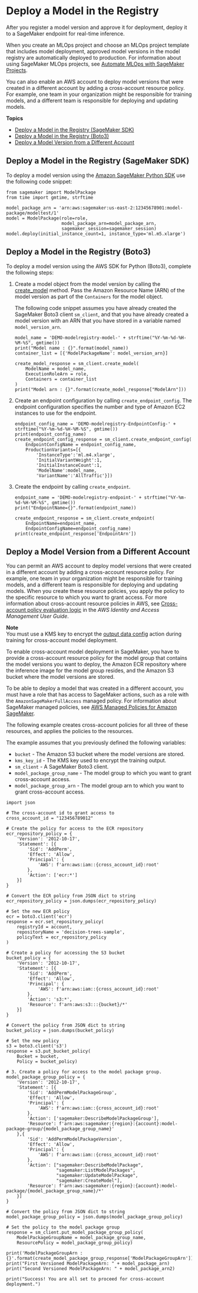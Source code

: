 # Deploy a Model in the Registry<a name="model-registry-deploy"></a>

After you register a model version and approve it for deployment, deploy it to a SageMaker endpoint for real\-time inference\.

When you create an MLOps project and choose an MLOps project template that includes model deployment, approved model versions in the model registry are automatically deployed to production\. For information about using SageMaker MLOps projects, see [Automate MLOps with SageMaker Projects](sagemaker-projects.md)\.

You can also enable an AWS account to deploy model versions that were created in a different account by adding a cross\-account resource policy\. For example, one team in your organization might be responsible for training models, and a different team is responsible for deploying and updating models\.

**Topics**
+ [Deploy a Model in the Registry \(SageMaker SDK\)](#model-registry-deploy-smsdk)
+ [Deploy a Model in the Registry \(Boto3\)](#model-registry-deploy-api)
+ [Deploy a Model Version from a Different Account](#model-registry-deploy-xaccount)

## Deploy a Model in the Registry \(SageMaker SDK\)<a name="model-registry-deploy-smsdk"></a>

To deploy a model version using the [Amazon SageMaker Python SDK](https://sagemaker.readthedocs.io) use the following code snippet:

```
from sagemaker import ModelPackage
from time import gmtime, strftime

model_package_arn = 'arn:aws:sagemaker:us-east-2:12345678901:model-package/modeltest/1'
model = ModelPackage(role=role, 
                     model_package_arn=model_package_arn, 
                     sagemaker_session=sagemaker_session)
model.deploy(initial_instance_count=1, instance_type='ml.m5.xlarge')
```

## Deploy a Model in the Registry \(Boto3\)<a name="model-registry-deploy-api"></a>

To deploy a model version using the AWS SDK for Python \(Boto3\), complete the following steps:

1. Create a model object from the model version by calling the [create\_model](https://boto3.amazonaws.com/v1/documentation/api/latest/reference/services/sagemaker.html#SageMaker.Client.create_model) method\. Pass the Amazon Resource Name \(ARN\) of the model version as part of the `Containers` for the model object\.

   The following code snippet assumes you have already created the SageMaker Boto3 client `sm_client`, and that you have already created a model version with an ARN that you have stored in a variable named `model_version_arn`\.

   ```
   model_name = 'DEMO-modelregistry-model-' + strftime("%Y-%m-%d-%H-%M-%S", gmtime())
   print("Model name : {}".format(model_name))
   container_list = [{'ModelPackageName': model_version_arn}]
   
   create_model_response = sm_client.create_model(
       ModelName = model_name,
       ExecutionRoleArn = role,
       Containers = container_list
   )
   print("Model arn : {}".format(create_model_response["ModelArn"]))
   ```

1. Create an endpoint configuration by calling `create_endpoint_config`\. The endpoint configuration specifies the number and type of Amazon EC2 instances to use for the endpoint\.

   ```
   endpoint_config_name = 'DEMO-modelregistry-EndpointConfig-' + strftime("%Y-%m-%d-%H-%M-%S", gmtime())
   print(endpoint_config_name)
   create_endpoint_config_response = sm_client.create_endpoint_config(
       EndpointConfigName = endpoint_config_name,
       ProductionVariants=[{
           'InstanceType':'ml.m4.xlarge',
           'InitialVariantWeight':1,
           'InitialInstanceCount':1,
           'ModelName':model_name,
           'VariantName':'AllTraffic'}])
   ```

1. Create the endpoint by calling `create_endpoint`\.

   ```
   endpoint_name = 'DEMO-modelregistry-endpoint-' + strftime("%Y-%m-%d-%H-%M-%S", gmtime())
   print("EndpointName={}".format(endpoint_name))
   
   create_endpoint_response = sm_client.create_endpoint(
       EndpointName=endpoint_name,
       EndpointConfigName=endpoint_config_name)
   print(create_endpoint_response['EndpointArn'])
   ```

## Deploy a Model Version from a Different Account<a name="model-registry-deploy-xaccount"></a>

You can permit an AWS account to deploy model versions that were created in a different account by adding a cross\-account resource policy\. For example, one team in your organization might be responsible for training models, and a different team is responsible for deploying and updating models\. When you create these resource policies, you apply the policy to the specific resource to which you want to grant access\. For more information about cross\-account resource policies in AWS, see [Cross\-account policy evaluation logic](https://docs.aws.amazon.com/IAM/latest/UserGuide/reference_policies_evaluation-logic-cross-account.html) in the *AWS Identity and Access Management User Guide*\.

**Note**  
You must use a KMS key to encrypt the [output data config](https://docs.aws.amazon.com/sagemaker/latest/APIReference/API_OutputDataConfig.html) action during training for cross\-account model deployment\.

To enable cross\-account model deployment in SageMaker, you have to provide a cross\-account resource policy for the model group that contains the model versions you want to deploy, the Amazon ECR repository where the inference image for the model group resides, and the Amazon S3 bucket where the model versions are stored\.

To be able to deploy a model that was created in a different account, you must have a role that has access to SageMaker actions, such as a role with the `AmazonSageMakerFullAccess` managed policy\. For information about SageMaker managed policies, see [AWS Managed Policies for Amazon SageMaker](security-iam-awsmanpol.md)\.

The following example creates cross\-account policies for all three of these resources, and applies the policies to the resources\.

The example assumes that you previously defined the following variables:
+ `bucket` \- The Amazon S3 bucket where the model versions are stored\.
+ `kms_key_id` \- The KMS key used to encrypt the training output\.
+ `sm_client` \- A SageMaker Boto3 client\.
+ `model_package_group_name` \- The model group to which you want to grant cross\-account access\.
+ `model_package_group_arn` \- The model group arn to which you want to grant cross\-account access\.

```
import json

# The cross-account id to grant access to
cross_account_id = "123456789012"

# Create the policy for access to the ECR repository
ecr_repository_policy = {
    'Version': '2012-10-17',
    'Statement': [{
        'Sid': 'AddPerm',
        'Effect': 'Allow',
        'Principal': {
            'AWS': f'arn:aws:iam::{cross_account_id}:root'
        },
        'Action': ['ecr:*']
    }]
}

# Convert the ECR policy from JSON dict to string
ecr_repository_policy = json.dumps(ecr_repository_policy)

# Set the new ECR policy
ecr = boto3.client('ecr')
response = ecr.set_repository_policy(
    registryId = account,
    repositoryName = 'decision-trees-sample',
    policyText = ecr_repository_policy
)

# Create a policy for accessing the S3 bucket
bucket_policy = {
    'Version': '2012-10-17',
    'Statement': [{
        'Sid': 'AddPerm',
        'Effect': 'Allow',
        'Principal': {
            'AWS': f'arn:aws:iam::{cross_account_id}:root'
        },
        'Action': 's3:*',
        'Resource': f'arn:aws:s3:::{bucket}/*'
    }]
}

# Convert the policy from JSON dict to string
bucket_policy = json.dumps(bucket_policy)

# Set the new policy
s3 = boto3.client('s3')
response = s3.put_bucket_policy(
    Bucket = bucket,
    Policy = bucket_policy)

# 3. Create a policy for access to the model package group.
model_package_group_policy = {
    'Version': '2012-10-17',
    'Statement': [{
        'Sid': 'AddPermModelPackageGroup',
        'Effect': 'Allow',
        'Principal': {
            'AWS': f'arn:aws:iam::{cross_account_id}:root'
        },
        'Action': ['sagemaker:DescribeModelPackageGroup'],
        'Resource': f'arn:aws:sagemaker:{region}:{account}:model-package-group/{model_package_group_name}'
    },{
        'Sid': 'AddPermModelPackageVersion',
        'Effect': 'Allow',
        'Principal': {
            'AWS': f'arn:aws:iam::{cross_account_id}:root'
        },
        'Action': ["sagemaker:DescribeModelPackage",
                   "sagemaker:ListModelPackages",
                   "sagemaker:UpdateModelPackage",
                   "sagemaker:CreateModel"],
        'Resource': f'arn:aws:sagemaker:{region}:{account}:model-package/{model_package_group_name}/*'
    }]
}

# Convert the policy from JSON dict to string
model_package_group_policy = json.dumps(model_package_group_policy)

# Set the policy to the model package group
response = sm_client.put_model_package_group_policy(
    ModelPackageGroupName = model_package_group_name,
    ResourcePolicy = model_package_group_policy)

print('ModelPackageGroupArn : {}'.format(create_model_package_group_response['ModelPackageGroupArn']))
print("First Versioned ModelPackageArn: " + model_package_arn)
print("Second Versioned ModelPackageArn: " + model_package_arn2)

print("Success! You are all set to proceed for cross-account deployment.")
```